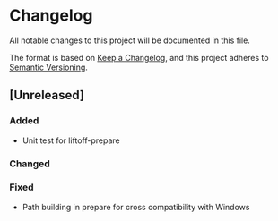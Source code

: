 # Changelog

All notable changes to this project will be documented in this file.

The format is based on [Keep a Changelog](https://keepachangelog.com/en/1.0.0/),
and this project adheres to [Semantic Versioning](https://semver.org/spec/v2.0.0.html).

## [Unreleased]

### Added

- Unit test for liftoff-prepare

### Changed

### Fixed

- Path building in prepare for cross compatibility with Windows

<!-- ## [0.4.0] - 2023.11.xx -->
